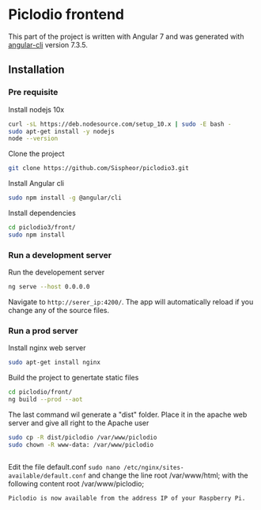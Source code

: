 # Piclodio frontend

This part of the project is written with Angular 7 and  was generated with [angular-cli](https://github.com/angular/angular-cli) version 7.3.5.

## Installation

### Pre requisite

Install nodejs 10x 
```bash
curl -sL https://deb.nodesource.com/setup_10.x | sudo -E bash -
sudo apt-get install -y nodejs
node --version
```
Clone the project
```bash
git clone https://github.com/Sispheor/piclodio3.git
```

Install Angular cli
```bash
sudo npm install -g @angular/cli
```

Install dependencies
```bash
cd piclodio3/front/
sudo npm install
```

### Run a development server

Run the developement server
```bash
ng serve --host 0.0.0.0
```
Navigate to `http://serer_ip:4200/`. The app will automatically reload if you change any of the source files.


### Run a prod server

Install nginx web server
```bash
sudo apt-get install nginx
```

Build the project to genertate static files
```bash
cd piclodio/front/
ng build --prod --aot
```

The last command wil generate a "dist" folder. Place it in the apache web server and give all right to the Apache user
```bash
sudo cp -R dist/piclodio /var/www/piclodio
sudo chown -R www-data: /var/www/piclodio
```

```bash
```
Edit the file default.conf `sudo nano /etc/nginx/sites-available/default.conf` and change the line
        root /var/www/html;
with the following content
        root /var/www/piclodio;

```
Piclodio is now available from the address IP of your Raspberry Pi.
